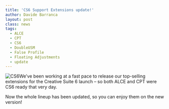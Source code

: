 ```yaml
---
title: 'CS6 Support Extensions update!'
author: Davide Barranca
layout: post
class: news
tags:
  - ALCE
  - CPT
  - CS6
  - DoubleUSM
  - False Profile
  - Floating Adjustments
  - update
---
```

![CS6][a]We’ve been working at a fast pace to release our top-selling extensions for the Creative Suite 6 launch – so both ALCE and CPT were CS6 ready that very day.

Now the whole lineup has been updated, so you can enjoy them on the new version!

[a]: {{site.baseurl}}/news/images/PS.png "Photoshop CS6 support"